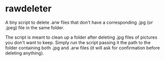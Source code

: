 rawdeleter
==========

A tiny script to delete .arw files that don't have a corresponding .jpg (or
.jpeg) file in the same folder.

The script is meant to clean up a folder after deleting .jpg files of pictures
you don't want to keep. Simply run the script passing it the path to the folder
containing both .jpg and .arw files (it will ask for confirmation before
deleting anything).
